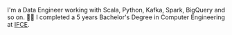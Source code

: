 I'm a Data Engineer working with Scala, Python, Kafka, Spark, BigQuery and so on. :man_technologist:
I completed a 5 years Bachelor's Degree in Computer Engineering at [IFCE](https://ifce.edu.br/).

